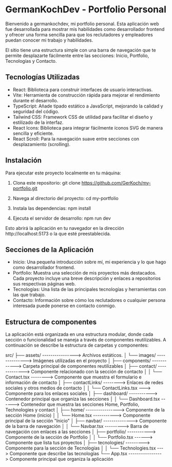 # GermanKochDev - Portfolio Personal

Bienvenido a germankochdev, mi portfolio personal. Esta aplicación web fue desarrollada para mostrar mis habilidades como desarrollador frontend y ofrecer una forma sencilla para que los reclutadores y empleadores puedan conocer mi trabajo y habilidades.

El sitio tiene una estructura simple con una barra de navegación que te permite desplazarte fácilmente entre las secciones: Inicio, Portfolio, Tecnologías y Contacto.

## Tecnologías Utilizadas

- React: Biblioteca para construir interfaces de usuario interactivas.
- Vite: Herramienta de construcción rápida para mejorar el rendimiento durante el desarrollo.
- TypeScript: Añade tipado estático a JavaScript, mejorando la calidad y seguridad del código.
- Tailwind CSS: Framework CSS de utilidad para facilitar el diseño y estilizado de la interfaz.
- React Icons: Biblioteca para integrar fácilmente íconos SVG de manera sencilla y eficiente.
- React Scroll: Para la navegación suave entre secciones con desplazamiento (scrolling).

## Instalación

Para ejecutar este proyecto localmente en tu máquina:

1. Clona este repositorio:
   git clone https://github.com/GerKoch/my-portfolio.git

2. Navega al directorio del proyecto:
   cd my-portfolio

3. Instala las dependencias:
   npm install

4. Ejecuta el servidor de desarrollo:
   npm run dev

Esto abrirá la aplicación en tu navegador en la dirección http://localhost:5173 o la que esté preestablecida.

## Secciones de la Aplicación

- Inicio: Una pequeña introducción sobre mí, mi experiencia y lo que hago como desarrollador frontend.
- Portfolio: Muestra una selección de mis proyectos más destacados. Cada proyecto incluye una breve descripción y enlaces a repositorios sus respectivas páginas web.
- Tecnologías: Una lista de las principales tecnologías y herramientas con las que trabajo.
- Contacto: Información sobre cómo los reclutadores o cualquier persona interesada puede ponerse en contacto conmigo.

## Estructura de componentes

La aplicación está organizada en una estructura modular, donde cada sección o funcionalidad se maneja a través de componentes reutilizables. A continuación se describe la estructura de carpetas y componentes:

src/
├── assets/ ----------------> Archivos estáticos.
│ └── images/ --------------> Imágenes utilizadas en el proyecto
│
├── components/ ------------> Carpeta principal de componentes reutilizables
│ ├── contact/ -------------> Componente relacionado con la sección de contacto
│ │ └── Contact.tsx --------> Componente que muestra el formulario e información de contacto
│ ├── contactLinks/ --------> Enlaces de redes sociales y otros medios de contacto
│ │ └── ContactLinks.tsx ---> Componente para los enlaces sociales
│ ├── dashboard/ -----------> Contenedor principal que organiza las secciones
│ │ └── Dashboard.tsx ------> Contenedor que muestra las secciones Home, Portfolio, Technologies y contact
│ ├── home/ ----------------> Componente de la sección Home (inicio)
│ │ └── Home.tsx -----------> Componente principal de la sección "Inicio"
│ ├── navbar/ --------------> Componente de la barra de navegación
│ │ └── Navbar.tsx ---------> Barra de navegación con enlaces a las secciones
│ ├── portfolio/ -----------> Componente de la sección de Portfolio
│ │ └── Portfolio.tsx ------> Componente que lista tus proyectos
│ ├── tecnologies/ ---------> Componente para la sección de Tecnologías
│ │ └── Technologies.tsx ---> Componente que describe las tecnologías
└── App.tsx ----------------> Componente principal que organiza la aplicación
